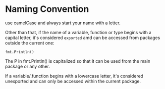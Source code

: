 # Naming Convention

use camelCase and always start your name with a letter.

Other than that, if the name of a variable, function or type begins with a capital letter, it's considered `exported` amd can be accessed from packages outside the current one:

```
fmt.Println()
```

The P in fmt.Println() is capitalized so that it can be used from the main package or any other.

If a variable/.function begins with a lowercase letter, it's considered unexported and can only be accessed within the current package.
